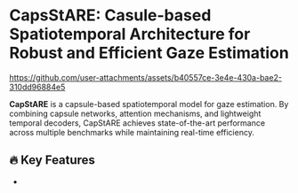 # CapsStARE: Casule-based Spatiotemporal Architecture for Robust and Efficient Gaze Estimation

https://github.com/user-attachments/assets/b40557ce-3e4e-430a-bae2-310dd96884e5

**CapStARE** is a capsule-based spatiotemporal model for gaze estimation. By combining capsule networks, attention mechanisms, and lightweight temporal decoders, CapStARE achieves state-of-the-art performance across multiple benchmarks while maintaining real-time efficiency. 

## 🔥 Key Features
- 
